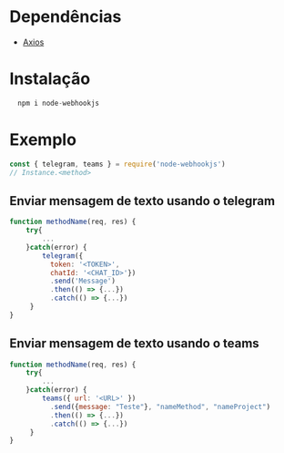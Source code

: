 # Dependências 

* [Axios](https://github.com/axios/axios)

# Instalação
```js
  npm i node-webhookjs
```

# Exemplo

```js
const { telegram, teams } = require('node-webhookjs')
// Instance.<method>
```

## Enviar mensagem de texto usando o telegram

```js
function methodName(req, res) {
    try{
    	...
    }catch(error) {
        telegram({
          token: '<TOKEN>', 
          chatId: '<CHAT_ID>'})
          .send('Message')
          .then(() => {...})
          .catch(() => {...})
     }
}
```

## Enviar mensagem de texto usando o teams

```js
function methodName(req, res) {
    try{
    	...
    }catch(error) {
        teams({ url: '<URL>' })
          .send({message: "Teste"}, "nameMethod", "nameProject")
          .then(() => {...})
          .catch(() => {...})
     }
}
```

